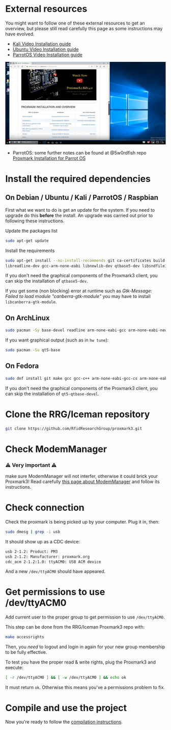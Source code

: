# External resources

You might want to follow one of these external resources to get an overview, but please still read carefully this page as some instructions may have evolved.

* [Kali Video Installation guide](https://youtu.be/t5eBPS6lV3E "Kali Linux Installation Tutorial")
* [Ubuntu Video Installation guide](https://youtu.be/DThmkH8CdMo "Ubuntu Installation Tutorial")
* [ParrotOS Video Installation guide](https://youtu.be/Wl9AsrU4igo "ParrotOS Installation Tutorial")

![Linux Installation Video Screenshot](https://github.com/5w0rdfish/Proxmark3-RDV4-ParrotOS/blob/master/screenshot-www.youtube.com-2019.03.17-20-44-33.png)

* ParrotOS: some further notes can be found at @5w0rdfish repo [Proxmark Installation for Parrot OS](https://github.com/5w0rdfish/Proxmark3-RDV4-ParrotOS)


# Install the required dependencies

## On Debian / Ubuntu / Kali / ParrotOS / Raspbian

First what we want to do is get an update for the system. If you need to upgrade do this **before** the install. An upgrade was carried out prior to following these instructions. 

Update the packages list
```sh
sudo apt-get update
``` 
Install the requirements

```sh
sudo apt-get install --no-install-recommends git ca-certificates build-essential pkg-config \
libreadline-dev gcc-arm-none-eabi libnewlib-dev qtbase5-dev libsndfile1-dev
```

If you don't need the graphical components of the Proxmark3 client, you can skip the installation of `qtbase5-dev`.

If you get some (non blocking) error at runtime such as _Gtk-Message: Failed to load module "canberra-gtk-module"_ you may have to install `libcanberra-gtk-module`.

## On ArchLinux

```sh
sudo pacman -Sy base-devel readline arm-none-eabi-gcc arm-none-eabi-newlib git --needed
```
If you want graphical output (such as in `hw tune`):
```sh
sudo pacman -Su qt5-base
```

## On Fedora

```sh
sudo dnf install git make gcc gcc-c++ arm-none-eabi-gcc-cs arm-none-eabi-newlib readline-devel qt5-qtbase-devel libatomic
```

If you don't need the graphical components of the Proxmark3 client, you can skip the installation of `qt5-qtbase-devel`.

# Clone the RRG/Iceman repository

```sh
git clone https://github.com/RfidResearchGroup/proxmark3.git
```

# Check ModemManager

### ⚠️ Very important ⚠️
make sure ModemManager will not interfer, otherwise it could brick your Proxmark3!
Read carefully [this page about ModemManager](ModemManager-Must-Be-Discarded.md) and follow its instructions.

# Check connection

Check the proxmark is being picked up by your computer. Plug it in, then:

```sh
sudo dmesg | grep -i usb
```
It should show up as a CDC device:
```
usb 2-1.2: Product: PM3
usb 2-1.2: Manufacturer: proxmark.org
cdc_acm 2-1.2:1.0: ttyACM0: USB ACM device
```
And a new `/dev/ttyACM0` should have appeared.

# Get permissions to use /dev/ttyACM0

Add current user to the proper group to get permission to use `/dev/ttyACM0`.

This step can be done from the RRG/Iceman Proxmark3 repo with:

```sh
make accessrights
```

Then, you *need* to logout and login in again for your new group membership to be fully effective.

To test you have the proper read & write rights, plug the Proxmark3 and execute:
```sh
[ -r /dev/ttyACM0 ] && [ -w /dev/ttyACM0 ] && echo ok
```
It must return `ok`. Otherwise this means you've a permissions problem to fix.

# Compile and use the project

Now you're ready to follow the [compilation instructions](/doc/md/Use_of_Proxmark/0_Compilation-Instructions.md).
